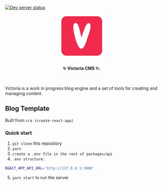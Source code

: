 [![Dev server status](https://api.netlify.com/api/v1/badges/ac48970f-b4f5-434d-98c5-612e9b4889bd/deploy-status)](https://app.netlify.com/sites/dev-victoria-cms/deploys)

<div align="center">
    <img alt="styled-components" src="./public/logo.png" height="150px" />
</div>

<br />

<div align="center">
  <strong>✨ Victoria CMS ✨.</strong>
  <br />
  <br />
</div>

<br />

Victoria is a work in progress blog engine and a set of tools for creating and managing content.

## Blog Template

Built from `cra (create-react-app)`

### Quick start

1. `git clone` this repository
2. `yarn`
3. `create a .env file in the root of packages/api`
4. `.env structure:`

```bash
REACT_APP_API_URL='http://127.0.0.1:3000'
```

5. `yarn start` to run the server

